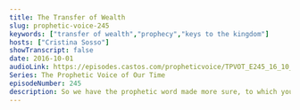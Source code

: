```yaml
---
title: The Transfer of Wealth
slug: prophetic-voice-245
keywords: ["transfer of wealth","prophecy","keys to the kingdom"]
hosts: ["Cristina Sosso"]
showTranscript: false
date: 2016-10-01
audioLink: https://episodes.castos.com/propheticvoice/TPVOT_E245_16_10_01-02_The_Transfer_of_Wealth.mp3
Series: The Prophetic Voice of Our Time
episodeNumber: 245
description: So we have the prophetic word made more sure, to which you do well to pay attention as to a lamp shining in a dark place, until the day dawns and the morning star arises in your hearts. 2 Peter 1:19 NASB
---
```

